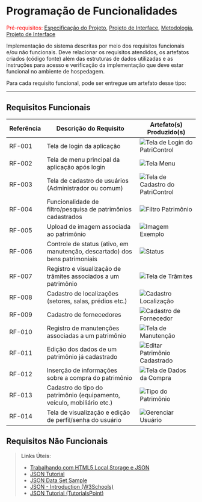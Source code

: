 
# Programação de Funcionalidades

<span style="color:red">Pré-requisitos: <a href="2-Especificação do Projeto.md"> Especificação do Projeto</a></span>, <a href="3-Projeto de Interface.md"> Projeto de Interface</a>, <a href="4-Metodologia.md"> Metodologia</a>, <a href="3-Projeto de Interface.md"> Projeto de Interface</a>

Implementação do sistema descritas por meio dos requisitos funcionais e/ou não funcionais. Deve relacionar os requisitos atendidos, os artefatos criados (código fonte) além das estruturas de dados utilizadas e as instruções para acesso e verificação da implementação que deve estar funcional no ambiente de hospedagem.

Para cada requisito funcional, pode ser entregue um artefato desse tipo:

---

## Requisitos Funcionais

| Referência | Descrição do Requisito                                                      | Artefato(s) Produzido(s)                                                                                              |
|------------|-----------------------------------------------------------------------------|-----------------------------------------------------------------------------------------------------------------------|
| RF-001     | Tela de login da aplicação                                                  | ![Tela de Login do PatriControl](https://github.com/ICEI-PUC-Minas-PMV-ADS/pmv-ads-2025-1-e1-proj-web-t11-patricontrol/blob/main/documentos/img/Captura%20de%20tela%202025-06-22%20084044.png?raw=true) |
| RF-002     | Tela de menu principal da aplicação após login                              | ![Tela Menu](https://github.com/ICEI-PUC-Minas-PMV-ADS/pmv-ads-2025-1-e1-proj-web-t11-patricontrol/blob/main/documentos/img/telamenu.png?raw=true)                        |
| RF-003     | Tela de cadastro de usuários (Administrador ou comum)                       | ![Tela de Cadastro do PatriControl](https://github.com/ICEI-PUC-Minas-PMV-ADS/pmv-ads-2025-1-e1-proj-web-t11-patricontrol/blob/main/documentos/img/cadastrodeusuario.png?raw=true) |
| RF-004     | Funcionalidade de filtro/pesquisa de patrimônios cadastrados                | ![Filtro Patrimônio](https://github.com/ICEI-PUC-Minas-PMV-ADS/pmv-ads-2025-1-e1-proj-web-t11-patricontrol/blob/main/documentos/img/filtro-patrimonio.png?raw=true)              |
| RF-005     | Upload de imagem associada ao patrimônio                                    | ![Imagem Exemplo](https://github.com/ICEI-PUC-Minas-PMV-ADS/pmv-ads-2025-1-e1-proj-web-t11-patricontrol/blob/main/documentos/img/imagem.png?raw=true)                             |
| RF-006     | Controle de status (ativo, em manutenção, descartado) dos bens patrimoniais | ![Status](https://github.com/ICEI-PUC-Minas-PMV-ADS/pmv-ads-2025-1-e1-proj-web-t11-patricontrol/blob/main/documentos/img/status.png?raw=true)                                     |
| RF-007     | Registro e visualização de trâmites associados a um patrimônio              | ![Tela de Trâmites](https://github.com/ICEI-PUC-Minas-PMV-ADS/pmv-ads-2025-1-e1-proj-web-t11-patricontrol/blob/main/documentos/img/tramites.png?raw=true)                           |
| RF-008     | Cadastro de localizações (setores, salas, prédios etc.)                     | ![Cadastro Localização](https://github.com/ICEI-PUC-Minas-PMV-ADS/pmv-ads-2025-1-e1-proj-web-t11-patricontrol/blob/main/documentos/img/cadastro-localizacao.png?raw=true)            |
| RF-009     | Cadastro de fornecedores                                                    | ![Cadastro de Fornecedor](https://github.com/ICEI-PUC-Minas-PMV-ADS/pmv-ads-2025-1-e1-proj-web-t11-patricontrol/blob/main/documentos/img/cadastroforn.png?raw=true)                 |
| RF-010     | Registro de manutenções associadas a um patrimônio                          | ![Tela de Manutenção](https://github.com/ICEI-PUC-Minas-PMV-ADS/pmv-ads-2025-1-e1-proj-web-t11-patricontrol/blob/main/documentos/img/manuten%C3%A7%C3%A3o.png?raw=true)              |
| RF-011     | Edição dos dados de um patrimônio já cadastrado                             | ![Editar Patrimônio Cadastrado](https://github.com/ICEI-PUC-Minas-PMV-ADS/pmv-ads-2025-1-e1-proj-web-t11-patricontrol/blob/main/documentos/img/editarpatrimoniocadastrado.png?raw=true) |
| RF-012     | Inserção de informações sobre a compra do patrimônio                        | ![Tela de Dados da Compra](https://github.com/ICEI-PUC-Minas-PMV-ADS/pmv-ads-2025-1-e1-proj-web-t11-patricontrol/blob/main/documentos/img/dadoscompra.png?raw=true)                  |
| RF-013     | Cadastro do tipo do patrimônio (equipamento, veículo, mobiliário etc.)      | ![Tipo do Patrimônio](https://github.com/ICEI-PUC-Minas-PMV-ADS/pmv-ads-2025-1-e1-proj-web-t11-patricontrol/blob/main/documentos/img/tipodopatrimonio.png?raw=true)                    |
| RF-014     | Tela de visualização e edição de perfil/senha do usuário                    | ![Gerenciar Usuário](https://github.com/ICEI-PUC-Minas-PMV-ADS/pmv-ads-2025-1-e1-proj-web-t11-patricontrol/blob/main/documentos/img/gerenciadeusuario.png?raw=true)                    |

## Requisitos Não Funcionais

> **Links Úteis**:
>
> * [Trabalhando com HTML5 Local Storage e JSON](https://www.devmedia.com.br/trabalhando-com-html5-local-storage-e-json/29045)
> * [JSON Tutorial](https://www.w3resource.com/JSON)
> * [JSON Data Set Sample](https://opensource.adobe.com/Spry/samples/data_region/JSONDataSetSample.html)
> * [JSON - Introduction (W3Schools)](https://www.w3schools.com/js/js_json_intro.asp)
> * [JSON Tutorial (TutorialsPoint)](https://www.tutorialspoint.com/json/index.htm)
